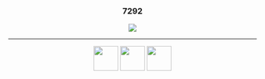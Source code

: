 <div id="header" align="center">
<!--   <img src="https://media.giphy.com/media/M9gbBd9nbDrOTu1Mqx/giphy.gif" width="100">
  <h1>Nauryz</h1> -->
  <h3>7292</h3>
</div>
<div id="socials" align="center">
  <a href="https://t.me/coldNau">
    <img src="https://img.shields.io/badge/Telegram-blue?style=for-the-badge&logo=telegram&logoColor=white">
  </a>
<!--   <a href="https://Nauryz#3963">
    <img src="https://img.shields.io/badge/Discord-blue?style=for-the-badge&logo=discord&logoColor=white">
  </a> -->
</div>

<hr>
<div id="lngandtools" align="center">
  <img src="https://cdn.jsdelivr.net/gh/devicons/devicon/icons/html5/html5-original.svg" width="50" height="50"/>
  <img src="https://cdn.jsdelivr.net/gh/devicons/devicon/icons/css3/css3-original.svg" width="50" height="50"/>
  <img src="https://cdn.jsdelivr.net/gh/devicons/devicon/icons/javascript/javascript-original.svg" width="50" height="50"/>
</div>


